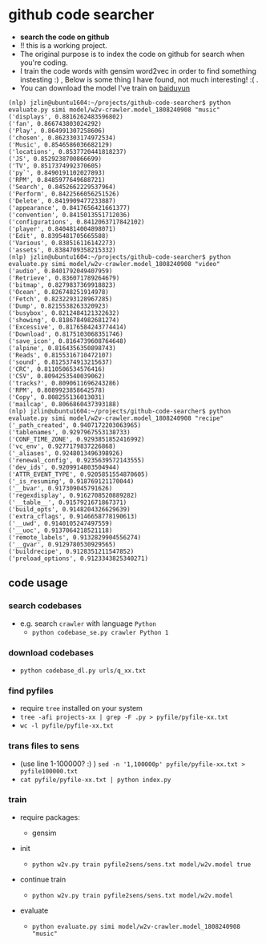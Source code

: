 # github code searcher
- **search the code on github**
- !! this is a working project.
- The original purpose is to index the code on github for search when you're coding.
- I train the code words with gensim word2vec in order to find something instesting :) ,
Below is some thing I have found, not much interesting! :( .
- You can download the model I've train on [baiduyun](https://pan.baidu.com/s/1pcWFe7iN8BHTVZx-U8Btww)

```
(nlp) jzlin@ubuntu1604:~/projects/github-code-searcher$ python evaluate.py simi model/w2v-crawler.model_1808240908 "music"
('displays', 0.8816262483596802)
('fan', 0.866743803024292)
('Play', 0.864991307258606)
('chosen', 0.8623303174972534)
('Music', 0.8546586036682129)
('locations', 0.8537720441818237)
('JS', 0.8529238700866699)
('TV', 0.8517374992370605)
('py`', 0.8490191102027893)
('RPM', 0.8485977649688721)
('Search', 0.8452662229537964)
('Perform', 0.8422566056251526)
('Delete', 0.8419909477233887)
('appearance', 0.8417656421661377)
('convention', 0.8415013551712036)
('configurations', 0.8412063717842102)
('player', 0.8404814004898071)
('Edit', 0.8395481705665588)
('Various', 0.838516116142273)
('assets', 0.8384709358215332)
(nlp) jzlin@ubuntu1604:~/projects/github-code-searcher$ python evaluate.py simi model/w2v-crawler.model_1808240908 "video"
('audio', 0.8401792049407959)
('Retrieve', 0.836071789264679)
('bitmap', 0.8279837369918823)
('Ocean', 0.826748251914978)
('Fetch', 0.8232293128967285)
('Dump', 0.8215538263320923)
('busybox', 0.8212484121322632)
('showing', 0.8186784982681274)
('Excessive', 0.8176584243774414)
('Download', 0.8175103068351746)
('save_icon', 0.8164739608764648)
('alpine', 0.8164356350898743)
('Reads', 0.8155316710472107)
('sound', 0.8125374913215637)
('CRC', 0.8110506534576416)
('CSV', 0.8094253540039062)
('tracks?', 0.8090611696243286)
('RPM', 0.8089923858642578)
('Copy', 0.808255136013031)
('mailcap', 0.8066860437393188)
(nlp) jzlin@ubuntu1604:~/projects/github-code-searcher$ python evaluate.py simi model/w2v-crawler.model_1808240908 "recipe"
('_path_created', 0.9407172203063965)
('tablenames', 0.9297967553138733)
('CONF_TIME_ZONE', 0.9293851852416992)
('vc_env', 0.9277179837226868)
('_aliases', 0.9248013496398926)
('renewal_config', 0.9235639572143555)
('dev_ids', 0.9209914803504944)
('ATTR_EVENT_TYPE', 0.9205851554870605)
('_is_resuming', 0.918769121170044)
('__bvar', 0.917309045791626)
('regexdisplay', 0.9162708520889282)
('__table__', 0.9157921671867371)
('build_opts', 0.9148204326629639)
('extra_cflags', 0.9146658778190613)
('__uwd', 0.9140105247497559)
('__uoc', 0.9137064218521118)
('remote_labels', 0.9132829904556274)
('__gvar', 0.9129780530929565)
('buildrecipe', 0.9128351211547852)
('preload_options', 0.9123343825340271)
```

## code usage
### search codebases
  - e.g. search `crawler` with language `Python` 
    - `python codebase_se.py crawler Python 1`

### download codebases
  - `python codebase_dl.py urls/q_xx.txt`

### find pyfiles
  - require `tree` installed on your system
  - `tree -afi projects-xx | grep -F .py > pyfile/pyfile-xx.txt`
  - `wc -l pyfile/pyfile-xx.txt`

### trans files to sens
  - (use line 1-100000? :) ) `sed -n '1,100000p' pyfile/pyfile-xx.txt > pyfile100000.txt`
  - `cat pyfile/pyfile-xx.txt | python index.py`

### train
- require packages:
  - gensim 

- init
  - `python w2v.py train pyfile2sens/sens.txt model/w2v.model true`

- continue train
  - `python w2v.py train pyfile2sens/sens.txt model/w2v.model`

- evaluate
  - `python evaluate.py simi model/w2v-crawler.model_1808240908 "music"`

